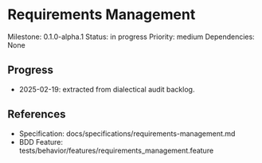 # Requirements Management
Milestone: 0.1.0-alpha.1
Status: in progress
Priority: medium
Dependencies: None

## Progress
- 2025-02-19: extracted from dialectical audit backlog.

## References
- Specification: docs/specifications/requirements-management.md
- BDD Feature: tests/behavior/features/requirements_management.feature
